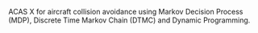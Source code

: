 ACAS X for aircraft collision avoidance using Markov Decision Process (MDP), Discrete Time Markov Chain (DTMC) and Dynamic Programming.
